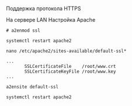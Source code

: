 Поддержка протокола HTTPS

На сервере LAN
Настройка Apache
```
# a2enmod ssl
```
```
systemctl restart apache2
```
```
nano /etc/apache2/sites-available/default-ssl*
```
```
...
       SSLCertificateFile    /root/www.crt
       SSLCertificateKeyFile /root/www.key
...
```

```
a2ensite default-ssl
```
```
systemctl restart apache2
```
